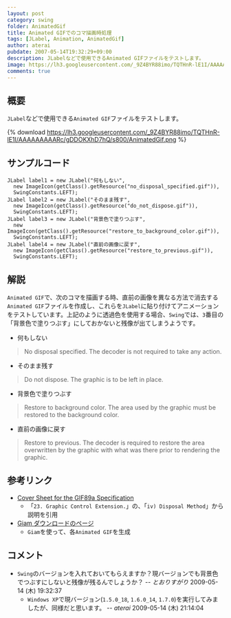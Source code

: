 ```yaml
---
layout: post
category: swing
folder: AnimatedGif
title: Animated GIFでのコマ描画時処理
tags: [JLabel, Animation, AnimatedGif]
author: aterai
pubdate: 2007-05-14T19:32:29+09:00
description: JLabelなどで使用できるAnimated GIFファイルをテストします。
image: https://lh3.googleusercontent.com/_9Z4BYR88imo/TQTHnR-lE1I/AAAAAAAAARc/gDDOKXhD7hQ/s800/AnimatedGif.png
comments: true
---
```

## 概要
`JLabel`などで使用できる`Animated GIF`ファイルをテストします。

{% download https://lh3.googleusercontent.com/_9Z4BYR88imo/TQTHnR-lE1I/AAAAAAAAARc/gDDOKXhD7hQ/s800/AnimatedGif.png %}

## サンプルコード
<pre class="prettyprint"><code>JLabel label1 = new JLabel("何もしない",
  new ImageIcon(getClass().getResource("no_disposal_specified.gif")),
  SwingConstants.LEFT);
JLabel label2 = new JLabel("そのまま残す",
  new ImageIcon(getClass().getResource("do_not_dispose.gif")),
  SwingConstants.LEFT);
JLabel label3 = new JLabel("背景色で塗りつぶす",
  new ImageIcon(getClass().getResource("restore_to_background_color.gif")),
  SwingConstants.LEFT);
JLabel label4 = new JLabel("直前の画像に戻す",
  new ImageIcon(getClass().getResource("restore_to_previous.gif")),
  SwingConstants.LEFT);
</code></pre>

## 解説
`Animated GIF`で、次のコマを描画する時、直前の画像を異なる方法で消去する`Animated GIF`ファイルを作成し、これらを`JLabel`に貼り付けてアニメーションをテストしています。上記のように透過色を使用する場合、`Swing`では、`3`番目の「背景色で塗りつぶす」にしておかないと残像が出てしまうようです。

- 何もしない

<!-- dummy comment line for breaking list -->
<blockquote><p>
 No disposal specified. The decoder is not required to take any action.
</p></blockquote>

- そのまま残す

<!-- dummy comment line for breaking list -->
<blockquote><p>
 Do not dispose. The graphic is to be left in place.
</p></blockquote>

- 背景色で塗りつぶす

<!-- dummy comment line for breaking list -->
<blockquote><p>
 Restore to background color. The area used by the graphic must be restored to the background color.
</p></blockquote>

- 直前の画像に戻す

<!-- dummy comment line for breaking list -->
<blockquote><p>
 Restore to previous. The decoder is required to restore the area overwritten by the graphic with what was there prior to rendering the graphic.
</p></blockquote>

## 参考リンク
- [Cover Sheet for the GIF89a Specification](http://www.w3.org/Graphics/GIF/spec-gif89a.txt)
    - 「`23. Graphic Control Extension.`」の、「`iv) Disposal Method`」から説明を引用
- [Giam ダウンロードのページ](http://homepage3.nifty.com/furumizo/giamd.htm)
    - `Giam`を使って、各`Animated GIF`を生成

<!-- dummy comment line for breaking list -->

## コメント
- `Swing`のバージョンを入れておいてもらえますか？現バージョンでも背景色でつぶすにしないと残像が残るんでしょうか？ -- *とおりすがり* 2009-05-14 (木) 19:32:37
    - `Windows XP`で現バージョン(`1.5.0_18`, `1.6.0_14`, `1.7.0`)を実行してみましたが、同様だと思います。 -- *aterai* 2009-05-14 (木) 21:14:04

<!-- dummy comment line for breaking list -->
